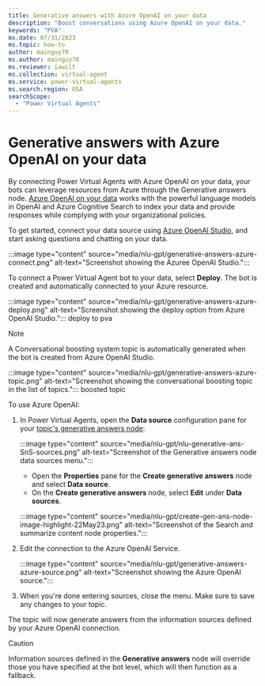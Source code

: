 ```yaml
---
title: Generative answers with Azure OpenAI on your data
description: "Boost conversations using Azure OpenAI on your data."
keywords: "PVA"
ms.date: 07/31/2023
ms.topic: how-to
author: mainguy70
ms.author: mainguy70
ms.reviewer: iawilt
ms.collection: virtual-agent
ms.service: power-virtual-agents
ms.search.region: USA
searchScope:
  - "Power Virtual Agents"
---
```


# Generative answers with Azure OpenAI on your data

By connecting Power Virtual Agents with Azure OpenAI on your data, your bots can leverage resources from Azure through the Generative answers node. [Azure OpenAI on your data](/azure/ai-services/openai/concepts/use-your-data) works with the powerful language models in OpenAI and Azure Cognitive Search to index your data and provide responses while complying with your organizational policies. 

To get started, connect your data source using [Azure OpenAI Studio](https://openai.studio-ppe.azure.com/), and start asking questions and chatting on your data.

:::image type="content" source="media/nlu-gpt/generative-answers-azure-connect.png" alt-text="Screenshot showing the Azuree OpenAI Studio.":::

To connect a Power Virtual Agent bot to your data, select **Deploy**. The bot is created and automatically connected to your Azure resource.

:::image type="content" source="media/nlu-gpt/generative-answers-azure-deploy.png" alt-text="Screenshot showing the deploy option from Azure OpenAI Studio."::: deploy to pva

> [!NOTE]
> A Conversational boosting system topic is automatically generated when the bot is created from Azure OpenAI Studio.
>  
> :::image type="content" source="media/nlu-gpt/generative-answers-azure-topic.png" alt-text="Screenshot showing the conversational boosting topic in the list of topics."::: boosted topic

To use Azure OpenAI:

1. In Power Virtual Agents, open the **Data source** configuration pane for your [topic's generative answers node](nlu-boost-node.md):

    :::image type="content" source="media/nlu-gpt/nlu-generative-ans-SnS-sources.png" alt-text="Screenshot of the Generative answers node data sources menu.":::

    - Open the **Properties** pane for the **Create generative answers** node and select **Data source**.
    - On the **Create generative answers** node, select **Edit** under **Data sources**.
    
    :::image type="content" source="media/nlu-gpt/create-gen-ans-node-image-highlight-22May23.png" alt-text="Screenshot of the Search and summarize content node properties.":::

1. Edit the connection to the Azure OpenAI Service.

    :::image type="content" source="media/nlu-gpt/generative-answers-azure-source.png" alt-text="Screenshot showing the Azure OpenAI source."::: 

1. When you're done entering sources, close the menu. Make sure to save any changes to your topic.

The topic will now generate answers from the information sources defined by your Azure OpenAI connection.

>[!CAUTION]
> Information sources defined in the **Generative answers** node will override those you have specified at the bot level, which will then function as a fallback. 
